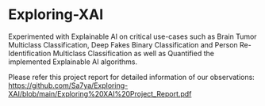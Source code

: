 # Exploring-XAI

Experimented with Explainable AI on critical use-cases such as Brain Tumor Multiclass Classification, Deep Fakes Binary Classification and Person Re-Identification Multiclass Classification as well as Quantified the implemented Explainable AI algorithms.

Please refer this project report for detailed information of our observations: https://github.com/Sa7ya/Exploring-XAI/blob/main/Exploring%20XAI%20Project_Report.pdf
